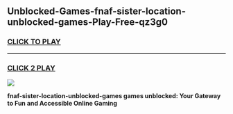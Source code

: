
## Unblocked-Games-fnaf-sister-location-unblocked-games-Play-Free-qz3g0
<h3>
<a href="https://premium76.site?title=fnaf-sister-location-unblocked-games&ref=19M">CLICK TO PLAY</a></h3>
<hr>

<h3>
<a href="https://premium76.site?title=fnaf-sister-location-unblocked-games&ref=19M">CLICK 2 PLAY</a>
  
</h3>

<a href="https://premium76.site?title=fnaf-sister-location-unblocked-games&ref=19M"><img src="https://clearcache.store/games.png"></a>


**fnaf-sister-location-unblocked-games games unblocked: Your Gateway to Fun and Accessible Online Gaming**
